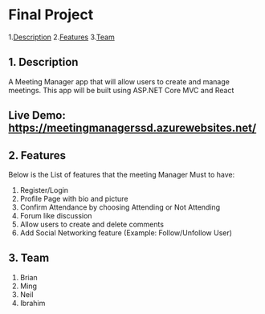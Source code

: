 # Final Project
1.[Description](#1)
2.[Features](#2)
3.[Team](#3)

<a name="1"></a>
## 1. Description
A Meeting Manager app that will allow users to create and manage meetings. This app will be built using ASP.NET Core MVC and React

## Live Demo: https://meetingmanagerssd.azurewebsites.net/

<a name="2"></a>
## 2. Features
Below is the List of features that the meeting Manager Must to have:
1. Register/Login
2. Profile Page with bio and picture
3. Confirm Attendance by choosing Attending or Not Attending
4. Forum like discussion
5. Allow users to create and delete comments
6. Add Social Networking feature (Example: Follow/Unfollow User)
  
<a name="3"></a>
## 3. Team
1. Brian 
2. Ming
3. Neil
4. Ibrahim







